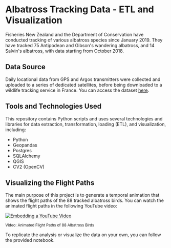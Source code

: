 # Albatross Tracking Data - ETL and Visualization

Fisheries New Zealand and the Department of Conservation have conducted tracking of various albatross species since January 2019. They have tracked 75 Antipodean and Gibson's wandering albatross, and 14 Salvin's albatross, with data starting from October 2018.

## Data Source
Daily locational data from GPS and Argos transmitters were collected and uploaded to a series of dedicated satellites, before being downloaded to a wildlife tracking service in France. You can access the dataset [here](https://catalogue.data.govt.nz/dataset/albatross-tracking-data).

## Tools and Technologies Used
This repository contains Python scripts and uses several technologies and libraries for data extraction, transformation, loading (ETL), and visualization, including:
- Python
- Geopandas
- Postgres
- SQLAlchemy
- QGIS
- CV2 (OpenCV)

## Visualizing the Flight Paths
The main purpose of this project is to generate a temporal animation that shows the flight paths of the 88 tracked albatross birds. You can watch the animated flight paths in the following YouTube video:

[![Embedding a YouTube Video](https://img.youtube.com/vi/OBuCILn5W2c/0.jpg)](https://www.youtube.com/watch?v=OBuCILn5W2c)

<sup>Video: Animated Flight Paths of 88 Albatross Birds</sup>

To replicate the analysis or visualize the data on your own, you can follow the provided notebook.
